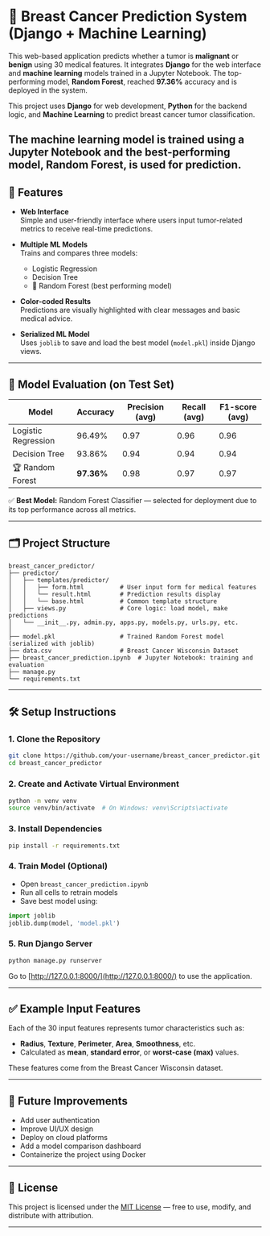 # 🧬 Breast Cancer Prediction System (Django + Machine Learning)

This web-based application predicts whether a tumor is **malignant** or **benign** using 30 medical features. It integrates **Django** for the web interface and **machine learning** models trained in a Jupyter Notebook. The top-performing model, **Random Forest**, reached **97.36%** accuracy and is deployed in the system.

This project uses **Django** for web development, **Python** for the backend logic, and **Machine Learning** to predict breast cancer tumor classification.

The machine learning model is trained using a Jupyter Notebook and the best-performing model, Random Forest, is used for prediction.
---

## 🚀 Features

- **Web Interface**  
  Simple and user-friendly interface where users input tumor-related metrics to receive real-time predictions.

- **Multiple ML Models**  
  Trains and compares three models:
  - Logistic Regression  
  - Decision Tree  
  - 🌟 Random Forest (best performing model)

- **Color-coded Results**  
  Predictions are visually highlighted with clear messages and basic medical advice.

- **Serialized ML Model**  
  Uses `joblib` to save and load the best model (`model.pkl`) inside Django views.

---

## 🧠 Model Evaluation (on Test Set)

| Model                | Accuracy   | Precision (avg) | Recall (avg) | F1-score (avg) |
|---------------------|------------|-----------------|--------------|----------------|
| Logistic Regression | 96.49%     | 0.97            | 0.96         | 0.96           |
| Decision Tree       | 93.86%     | 0.94            | 0.94         | 0.94           |
| 🏆 Random Forest     | **97.36%** | 0.98            | 0.97         | 0.97           |

✅ **Best Model:** Random Forest Classifier — selected for deployment due to its top performance across all metrics.

---

## 🗂️ Project Structure

```
breast_cancer_predictor/
├── predictor/
│   ├── templates/predictor/
│   │   ├── form.html          # User input form for medical features
│   │   └── result.html        # Prediction results display
│   │   └── base.html          # Common template structure
│   ├── views.py               # Core logic: load model, make predictions
│   └── __init__.py, admin.py, apps.py, models.py, urls.py, etc.
│
├── model.pkl                  # Trained Random Forest model (serialized with joblib)
├── data.csv                   # Breast Cancer Wisconsin Dataset
├── breast_cancer_prediction.ipynb  # Jupyter Notebook: training and evaluation
├── manage.py
└── requirements.txt
```

---

## 🛠️ Setup Instructions

### 1. Clone the Repository

```bash
git clone https://github.com/your-username/breast_cancer_predictor.git
cd breast_cancer_predictor
```

### 2. Create and Activate Virtual Environment

```bash
python -m venv venv
source venv/bin/activate  # On Windows: venv\Scripts\activate
```

### 3. Install Dependencies

```bash
pip install -r requirements.txt
```

### 4. Train Model (Optional)

- Open `breast_cancer_prediction.ipynb`
- Run all cells to retrain models
- Save best model using:

```python
import joblib
joblib.dump(model, 'model.pkl')
```

### 5. Run Django Server

```bash
python manage.py runserver
```

Go to [http://127.0.0.1:8000/](http://127.0.0.1:8000/) to use the application.

---

## ✅ Example Input Features

Each of the 30 input features represents tumor characteristics such as:

- **Radius**, **Texture**, **Perimeter**, **Area**, **Smoothness**, etc.
- Calculated as **mean**, **standard error**, or **worst-case (max)** values.

These features come from the Breast Cancer Wisconsin dataset.

---

## 📌 Future Improvements

- Add user authentication
- Improve UI/UX design
- Deploy on cloud platforms 
- Add a model comparison dashboard
- Containerize the project using Docker

---

## 📜 License

This project is licensed under the [MIT License](https://opensource.org/licenses/MIT) — free to use, modify, and distribute with attribution.

---


